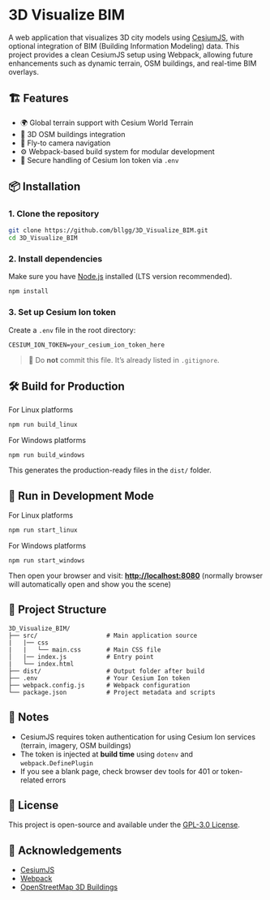 # 3D Visualize BIM


A web application that visualizes 3D city models using [CesiumJS](https://cesium.com/platform/cesiumjs/), with optional integration of BIM (Building Information Modeling) data. This project provides a clean CesiumJS setup using Webpack, allowing future enhancements such as dynamic terrain, OSM buildings, and real-time BIM overlays.



## 🏗️ Features

- 🌍 Global terrain support with Cesium World Terrain
- 🏢 3D OSM buildings integration
- 📍 Fly-to camera navigation
- ⚙️ Webpack-based build system for modular development
- 🔐 Secure handling of Cesium Ion token via `.env`



## 📦 Installation

### 1. Clone the repository

```bash
git clone https://github.com/bllgg/3D_Visualize_BIM.git
cd 3D_Visualize_BIM
````

### 2. Install dependencies

Make sure you have [Node.js](https://nodejs.org/) installed (LTS version recommended).

```bash
npm install
```

### 3. Set up Cesium Ion token

Create a `.env` file in the root directory:

```
CESIUM_ION_TOKEN=your_cesium_ion_token_here
```

> 🔐 Do **not** commit this file. It’s already listed in `.gitignore`.




## 🛠️ Build for Production

For Linux platforms
```bash
npm run build_linux
```
For Windows platforms
```
npm run build_windows
```

This generates the production-ready files in the `dist/` folder.



## 🚀 Run in Development Mode


For Linux platforms
```bash
npm run start_linux
```
For Windows platforms
```
npm run start_windows
```

Then open your browser and visit:
**[http://localhost:8080](http://localhost:8080)** (normally browser will automatically open and show you the scene)



## 📁 Project Structure

```
3D_Visualize_BIM/
├── src/                   # Main application source
|   |── css
|   |   └── main.css       # Main CSS file
│   |── index.js           # Entry point
|   └── index.html
├── dist/                  # Output folder after build
├── .env                   # Your Cesium Ion token
├── webpack.config.js      # Webpack configuration
└── package.json           # Project metadata and scripts
```



## 📌 Notes

* CesiumJS requires token authentication for using Cesium Ion services (terrain, imagery, OSM buildings)
* The token is injected at **build time** using `dotenv` and `webpack.DefinePlugin`
* If you see a blank page, check browser dev tools for 401 or token-related errors



## 📜 License

This project is open-source and available under the [GPL-3.0 License](LICENSE).



## 🙌 Acknowledgements

* [CesiumJS](https://cesium.com/platform/cesiumjs/)
* [Webpack](https://webpack.js.org/)
* [OpenStreetMap 3D Buildings](https://cesium.com/content/cesium-osm-buildings/)



